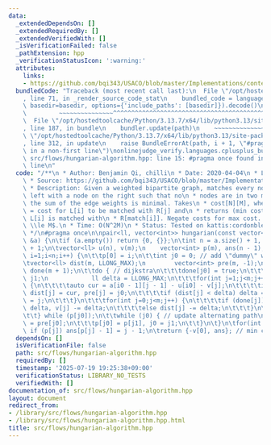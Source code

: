 ```yaml
---
data:
  _extendedDependsOn: []
  _extendedRequiredBy: []
  _extendedVerifiedWith: []
  _isVerificationFailed: false
  _pathExtension: hpp
  _verificationStatusIcon: ':warning:'
  attributes:
    links:
    - https://github.com/bqi343/USACO/blob/master/Implementations/content/graphs%20(12)/Matching/Hungarian.h
  bundledCode: "Traceback (most recent call last):\n  File \"/opt/hostedtoolcache/Python/3.13.7/x64/lib/python3.13/site-packages/onlinejudge_verify/documentation/build.py\"\
    , line 71, in _render_source_code_stat\n    bundled_code = language.bundle(stat.path,\
    \ basedir=basedir, options={'include_paths': [basedir]}).decode()\n          \
    \         ~~~~~~~~~~~~~~~^^^^^^^^^^^^^^^^^^^^^^^^^^^^^^^^^^^^^^^^^^^^^^^^^^^^^^^^^^^^^^^^^^\n\
    \  File \"/opt/hostedtoolcache/Python/3.13.7/x64/lib/python3.13/site-packages/onlinejudge_verify/languages/cplusplus.py\"\
    , line 187, in bundle\n    bundler.update(path)\n    ~~~~~~~~~~~~~~^^^^^^\n  File\
    \ \"/opt/hostedtoolcache/Python/3.13.7/x64/lib/python3.13/site-packages/onlinejudge_verify/languages/cplusplus_bundle.py\"\
    , line 312, in update\n    raise BundleErrorAt(path, i + 1, \"#pragma once found\
    \ in a non-first line\")\nonlinejudge_verify.languages.cplusplus_bundle.BundleErrorAt:\
    \ src/flows/hungarian-algorithm.hpp: line 15: #pragma once found in a non-first\
    \ line\n"
  code: "/**\n * Author: Benjamin Qi, chilli\n * Date: 2020-04-04\n * License: CC0\n\
    \ * Source: https://github.com/bqi343/USACO/blob/master/Implementations/content/graphs%20(12)/Matching/Hungarian.h\n\
    \ * Description: Given a weighted bipartite graph, matches every node on\n * the\
    \ left with a node on the right such that no\n * nodes are in two matchings and\
    \ the sum of the edge weights is minimal. Takes\n * cost[N][M], where cost[i][j]\
    \ = cost for L[i] to be matched with R[j] and\n * returns (min cost, match), where\
    \ L[i] is matched with\n * R[match[i]]. Negate costs for max cost. Requires $N\
    \ \\le M$.\n * Time: O(N^2M)\n * Status: Tested on kattis:cordonbleu, stress-tested\n\
    \ */\n#pragma once\n\npair<ll, vector<int>> hungarian(const vector<vector<ll>>\
    \ &a) {\n\tif (a.empty()) return {0, {}};\n\tint n = a.size() + 1, m = a[0].size()\
    \ + 1;\n\tvector<ll> u(n), v(m);\n    vector<int> p(m), ans(n - 1);\n\tfor(int\
    \ i=1;i<n;i++) {\n\t\tp[0] = i;\n\t\tint j0 = 0; // add \"dummy\" worker 0\n\t\
    \tvector<ll> dist(m, LLONG_MAX);\n        vector<int> pre(m, -1);\n\t\tvector<bool>\
    \ done(m + 1);\n\t\tdo { // dijkstra\n\t\t\tdone[j0] = true;\n\t\t\tint i0 = p[j0],\
    \ j1;\n            ll delta = LLONG_MAX;\n\t\t\tfor(int j=1;j<m;j++) if (!done[j])\
    \ {\n\t\t\t\tauto cur = a[i0 - 1][j - 1] - u[i0] - v[j];\n\t\t\t\tif (cur < dist[j])\
    \ dist[j] = cur, pre[j] = j0;\n\t\t\t\tif (dist[j] < delta) delta = dist[j], j1\
    \ = j;\n\t\t\t}\n\t\t\tfor(int j=0;j<m;j++) {\n\t\t\t\tif (done[j]) u[p[j]] +=\
    \ delta, v[j] -= delta;\n\t\t\t\telse dist[j] -= delta;\n\t\t\t}\n\t\t\tj0 = j1;\n\
    \t\t} while (p[j0]);\n\t\twhile (j0) { // update alternating path\n\t\t\tint j1\
    \ = pre[j0];\n\t\t\tp[j0] = p[j1], j0 = j1;\n\t\t}\n\t}\n\tfor(int j=1;j<m;j++)\
    \ if (p[j]) ans[p[j] - 1] = j - 1;\n\treturn {-v[0], ans}; // min cost\n}\n\n"
  dependsOn: []
  isVerificationFile: false
  path: src/flows/hungarian-algorithm.hpp
  requiredBy: []
  timestamp: '2025-07-19 19:25:38+09:00'
  verificationStatus: LIBRARY_NO_TESTS
  verifiedWith: []
documentation_of: src/flows/hungarian-algorithm.hpp
layout: document
redirect_from:
- /library/src/flows/hungarian-algorithm.hpp
- /library/src/flows/hungarian-algorithm.hpp.html
title: src/flows/hungarian-algorithm.hpp
---
```

